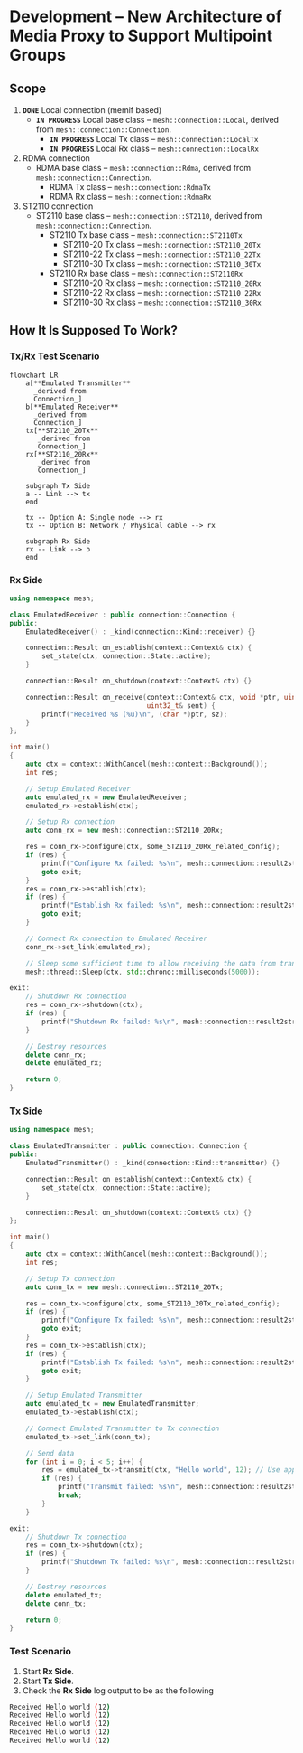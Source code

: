 # Development – New Architecture of Media Proxy to Support Multipoint Groups

## Scope
1. **`DONE`** Local connection (memif based)
   * **`IN PROGRESS`** Local base class – `mesh::connection::Local`, derived from `mesh::connection::Connection`.
      * **`IN PROGRESS`** Local Tx class – `mesh::connection::LocalTx`
      * **`IN PROGRESS`** Local Rx class – `mesh::connection::LocalRx`
1. RDMA connection
   * RDMA base class – `mesh::connection::Rdma`, derived from `mesh::connection::Connection`.
      * RDMA Tx class – `mesh::connection::RdmaTx`
      * RDMA Rx class – `mesh::connection::RdmaRx`
1. ST2110 connection
   * ST2110 base class – `mesh::connection::ST2110`, derived from `mesh::connection::Connection`.
      * ST2110 Tx base class – `mesh::connection::ST2110Tx`
         * ST2110-20 Tx class – `mesh::connection::ST2110_20Tx`
         * ST2110-22 Tx class – `mesh::connection::ST2110_22Tx`
         * ST2110-30 Tx class – `mesh::connection::ST2110_30Tx`
      * ST2110 Rx base class – `mesh::connection::ST2110Rx`
         * ST2110-20 Rx class – `mesh::connection::ST2110_20Rx`
         * ST2110-22 Rx class – `mesh::connection::ST2110_22Rx`
         * ST2110-30 Rx class – `mesh::connection::ST2110_30Rx`

## How It Is Supposed To Work?


### Tx/Rx Test Scenario

```mermaid
flowchart LR
    a[**Emulated Transmitter**
      _derived from
      Connection_]
    b[**Emulated Receiver**
      _derived from
      Connection_]
    tx[**ST2110_20Tx**
       _derived from
       Connection_]
    rx[**ST2110_20Rx**
       _derived from
       Connection_]

    subgraph Tx Side
    a -- Link --> tx
    end

    tx -- Option A: Single node --> rx
    tx -- Option B: Network / Physical cable --> rx

    subgraph Rx Side
    rx -- Link --> b
    end
```

### Rx Side

```cpp
using namespace mesh;

class EmulatedReceiver : public connection::Connection {
public:
    EmulatedReceiver() : _kind(connection::Kind::receiver) {}

    connection::Result on_establish(context::Context& ctx) {
        set_state(ctx, connection::State::active);
    }

    connection::Result on_shutdown(context::Context& ctx) {}

    connection::Result on_receive(context::Context& ctx, void *ptr, uint32_t sz,
                                  uint32_t& sent) {
        printf("Received %s (%u)\n", (char *)ptr, sz);
    }
};

int main()
{
    auto ctx = context::WithCancel(mesh::context::Background());
    int res;

    // Setup Emulated Receiver
    auto emulated_rx = new EmulatedReceiver;
    emulated_rx->establish(ctx);

    // Setup Rx connection
    auto conn_rx = new mesh::connection::ST2110_20Rx;

    res = conn_rx->configure(ctx, some_ST2110_20Rx_related_config);
    if (res) {
        printf("Configure Rx failed: %s\n", mesh::connection::result2str(res));
        goto exit;
    }
    res = conn_rx->establish(ctx);
    if (res) {
        printf("Establish Rx failed: %s\n", mesh::connection::result2str(res));
        goto exit;
    }

    // Connect Rx connection to Emulated Receiver
    conn_rx->set_link(emulated_rx);

    // Sleep some sufficient time to allow receiving the data from transmitter
    mesh::thread::Sleep(ctx, std::chrono::milliseconds(5000));

exit:
    // Shutdown Rx connection
    res = conn_rx->shutdown(ctx);
    if (res) {
        printf("Shutdown Rx failed: %s\n", mesh::connection::result2str(res));
    }

    // Destroy resources
    delete conn_rx;
    delete emulated_rx;

    return 0;
}
```

### Tx Side
```cpp
using namespace mesh;

class EmulatedTransmitter : public connection::Connection {
public:
    EmulatedTransmitter() : _kind(connection::Kind::transmitter) {}

    connection::Result on_establish(context::Context& ctx) {
        set_state(ctx, connection::State::active);
    }

    connection::Result on_shutdown(context::Context& ctx) {}
};

int main()
{
    auto ctx = context::WithCancel(mesh::context::Background());
    int res;

    // Setup Tx connection
    auto conn_tx = new mesh::connection::ST2110_20Tx;

    res = conn_tx->configure(ctx, some_ST2110_20Tx_related_config);
    if (res) {
        printf("Configure Tx failed: %s\n", mesh::connection::result2str(res));
        goto exit;
    }
    res = conn_tx->establish(ctx);
    if (res) {
        printf("Establish Tx failed: %s\n", mesh::connection::result2str(res));
        goto exit;
    }

    // Setup Emulated Transmitter
    auto emulated_tx = new EmulatedTransmitter;
    emulated_tx->establish(ctx);

    // Connect Emulated Transmitter to Tx connection
    emulated_tx->set_link(conn_tx);

    // Send data
    for (int i = 0; i < 5; i++) {
        res = emulated_tx->transmit(ctx, "Hello world", 12); // Use appropriate data here
        if (res) {
            printf("Transmit failed: %s\n", mesh::connection::result2str(res));
            break;
        }
    }

exit:
    // Shutdown Tx connection
    res = conn_tx->shutdown(ctx);
    if (res) {
        printf("Shutdown Tx failed: %s\n", mesh::connection::result2str(res));
    }

    // Destroy resources
    delete emulated_tx;
    delete conn_tx;

    return 0;
}
```

### Test Scenario
1. Start **Rx Side**.
2. Start **Tx Side**.
3. Check the **Rx Side** log output to be as the following
```bash
Received Hello world (12)
Received Hello world (12)
Received Hello world (12)
Received Hello world (12)
Received Hello world (12)
```
